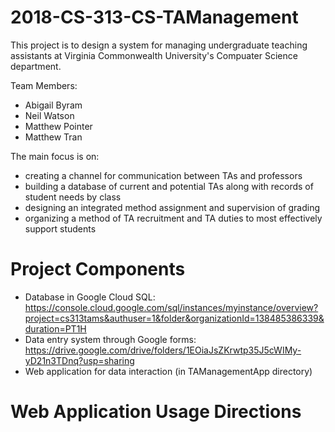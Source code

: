 # 2018-CS-313-CS-TAManagement

This project is to design a system for managing undergraduate teaching assistants at Virginia Commonwealth University's Compuater Science department.

Team Members:
- Abigail Byram
- Neil Watson
- Matthew Pointer
- Matthew Tran

The main focus is on: 
- creating a channel for communication between TAs and professors
- building a database of current and potential TAs along with records of student needs by class
- designing an integrated method assignment and supervision of grading
- organizing a method of TA recruitment and TA duties to most effectively support students


# Project Components
- Database in Google Cloud SQL: https://console.cloud.google.com/sql/instances/myinstance/overview?project=cs313tams&authuser=1&folder&organizationId=138485386339&duration=PT1H
- Data entry system through Google forms: https://drive.google.com/drive/folders/1EOiaJsZKrwtp35J5cWIMy-yD21n3TDnq?usp=sharing
- Web application for data interaction (in TAManagementApp directory)

# Web Application Usage Directions

